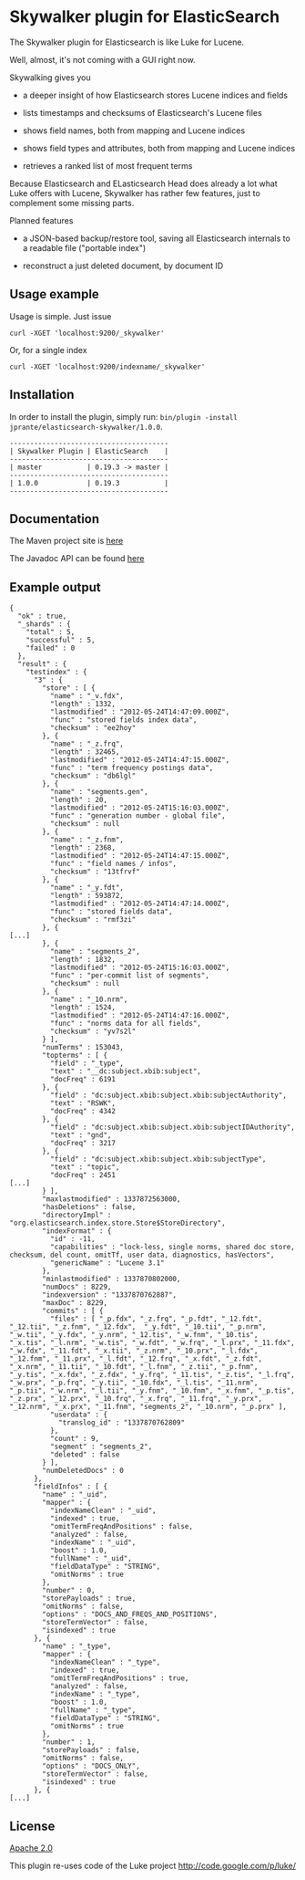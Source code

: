 Skywalker plugin for ElasticSearch
===================================

The Skywalker plugin for Elasticsearch is like Luke for Lucene.

Well, almost, it's not coming with a GUI right now.

Skywalking gives you

- a deeper insight of how Elasticsearch stores Lucene indices and fields

- lists timestamps and checksums of Elasticsearch's Lucene files

- shows field names, both from mapping and Lucene indices

- shows field types and attributes, both from mapping and Lucene indices

- retrieves a ranked list of most frequent terms

Because Elasticsearch and ELasticsearch Head does already a lot what Luke offers with Lucene, Skywalker has rather few features, just to complement some missing parts.

Planned features

- a JSON-based backup/restore tool, saving all Elasticsearch internals to a readable file ("portable index")

- reconstruct a just deleted document, by document ID

Usage example
-------------

Usage is simple. Just issue

	curl -XGET 'localhost:9200/_skywalker'

Or, for a single index 

	curl -XGET 'localhost:9200/indexname/_skywalker'


Installation
------------

In order to install the plugin, simply run: `bin/plugin -install jprante/elasticsearch-skywalker/1.0.0`.

    ---------------------------------------
    | Skywalker Plugin | ElasticSearch    |
    ---------------------------------------
    | master           | 0.19.3 -> master |
    ---------------------------------------
    | 1.0.0            | 0.19.3           |
    ---------------------------------------


Documentation
-------------

The Maven project site is [here](http://jprante.github.com/elasticsearch-skywalker)

The Javadoc API can be found [here](http://jprante.github.com/elasticsearch-skywalker/apidocs/index.html)

Example output
--------------

	{
	  "ok" : true,
	  "_shards" : {
	    "total" : 5,
	    "successful" : 5,
	    "failed" : 0
	  },
	  "result" : {
	    "testindex" : {
	      "3" : {
	        "store" : [ {
	          "name" : "_v.fdx",
	          "length" : 1332,
	          "lastmodified" : "2012-05-24T14:47:09.000Z",
	          "func" : "stored fields index data",
	          "checksum" : "ee2hoy"
	        }, {
	          "name" : "_z.frq",
	          "length" : 32465,
	          "lastmodified" : "2012-05-24T14:47:15.000Z",
	          "func" : "term frequency postings data",
	          "checksum" : "db6lgl"
	        }, {
	          "name" : "segments.gen",
	          "length" : 20,
	          "lastmodified" : "2012-05-24T15:16:03.000Z",
	          "func" : "generation number - global file",
	          "checksum" : null
	        }, {
	          "name" : "_z.fnm",
	          "length" : 2368,
	          "lastmodified" : "2012-05-24T14:47:15.000Z",
	          "func" : "field names / infos",
	          "checksum" : "13tfrvf"
	        }, {
	          "name" : "_y.fdt",
	          "length" : 593872,
	          "lastmodified" : "2012-05-24T14:47:14.000Z",
	          "func" : "stored fields data",
	          "checksum" : "rmf3zi"
	        }, {
	[...]
	        }, {
	          "name" : "segments_2",
	          "length" : 1832,
	          "lastmodified" : "2012-05-24T15:16:03.000Z",
	          "func" : "per-commit list of segments",
	          "checksum" : null
	        }, {
	          "name" : "_10.nrm",
	          "length" : 1524,
	          "lastmodified" : "2012-05-24T14:47:16.000Z",
	          "func" : "norms data for all fields",
	          "checksum" : "yv7s2l"
	        } ],
	        "numTerms" : 153043,
	        "topterms" : [ {
	          "field" : "_type",
	          "text" : "__dc:subject.xbib:subject",
	          "docFreq" : 6191
	        }, {
	          "field" : "dc:subject.xbib:subject.xbib:subjectAuthority",
	          "text" : "RSWK",
	          "docFreq" : 4342
	        }, {
	          "field" : "dc:subject.xbib:subject.xbib:subjectIDAuthority",
	          "text" : "gnd",
	          "docFreq" : 3217
	        }, {
	          "field" : "dc:subject.xbib:subject.xbib:subjectType",
	          "text" : "topic",
	          "docFreq" : 2451
	[...]
	        } ],
	        "maxlastmodified" : 1337872563000,
	        "hasDeletions" : false,
	        "directoryImpl" : "org.elasticsearch.index.store.Store$StoreDirectory",
	        "indexFormat" : {
	          "id" : -11,
	          "capabilities" : "lock-less, single norms, shared doc store, checksum, del count, omitTf, user data, diagnostics, hasVectors",
	          "genericName" : "Lucene 3.1"
	        },
	        "minlastmodified" : 1337870802000,
	        "numDocs" : 8229,
	        "indexversion" : "1337870762887",
	        "maxDoc" : 8229,
	        "commits" : [ {
	          "files" : [ "_p.fdx", "_z.frq", "_p.fdt", "_12.fdt", "_12.tii", "_z.fnm", "_12.fdx", 	"_y.fdt", "_10.tii", "_p.nrm", "_w.tii", "_y.fdx", "_y.nrm", "_12.tis", "_w.fnm", "_10.tis", "_x.tis", "_l.nrm", "_w.tis", "_w.fdt", "_w.frq", "_l.prx", "_11.fdx", "_w.fdx", "_11.fdt", "_x.tii", "_z.nrm", "_10.prx", "_l.fdx", "_12.fnm", "_11.prx", "_l.fdt", "_12.frq", "_x.fdt", "_z.fdt", "_x.nrm", "_11.tii", "_10.fdt", "_l.fnm", "_z.tii", "_p.fnm", "_y.tis", "_x.fdx", "_z.fdx", "_y.frq", "_11.tis", "_z.tis", "_l.frq", "_w.prx", "_p.frq", "_y.tii", "_10.fdx", "_l.tis", "_11.nrm", "_p.tii", "_w.nrm", "_l.tii", "_y.fnm", "_10.fnm", "_x.fnm", "_p.tis", "_z.prx", "_12.prx", "_10.frq", "_x.frq", "_11.frq", "_y.prx", "_12.nrm", "_x.prx", "_11.fnm", "segments_2", "_10.nrm", "_p.prx" ],
	          "userdata" : {
	            "translog_id" : "1337870762809"
	          },
	          "count" : 9,
	          "segment" : "segments_2",
	          "deleted" : false
	        } ],
	        "numDeletedDocs" : 0
	      },
	      "fieldInfos" : [ {
	        "name" : "_uid",
	        "mapper" : {
	          "indexNameClean" : "_uid",
	          "indexed" : true,
	          "omitTermFreqAndPositions" : false,
	          "analyzed" : false,
	          "indexName" : "_uid",
	          "boost" : 1.0,
	          "fullName" : "_uid",
	          "fieldDataType" : "STRING",
	          "omitNorms" : true
	        },
	        "number" : 0,
	        "storePayloads" : true,
	        "omitNorms" : false,
	        "options" : "DOCS_AND_FREQS_AND_POSITIONS",
	        "storeTermVector" : false,
	        "isindexed" : true
	      }, {
	        "name" : "_type",
	        "mapper" : {
	          "indexNameClean" : "_type",
	          "indexed" : true,
	          "omitTermFreqAndPositions" : true,
	          "analyzed" : false,
	          "indexName" : "_type",
	          "boost" : 1.0,
	          "fullName" : "_type",
	          "fieldDataType" : "STRING",
	          "omitNorms" : true
	        },
	        "number" : 1,
	        "storePayloads" : false,
	        "omitNorms" : false,
	        "options" : "DOCS_ONLY",
	        "storeTermVector" : false,
	        "isindexed" : true
	      }, {
	[...]
	
	
License
-------
[Apache 2.0](http://www.apache.org/licenses/LICENSE-2.0)

This plugin re-uses code of the Luke project <http://code.google.com/p/luke/>

